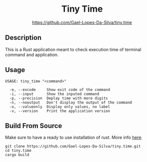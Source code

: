 <div align="center">
	<h1>Tiny Time</h1>
    <a href="https://github.com/Gael-Lopes-Da-Silva/tiny.time">https://github.com/Gael-Lopes-Da-Silva/tiny.time</a>
</div>


Description
------------------------------------------------------------------

This is a Rust application meant to check execution time of terminal command and application.


Usage
------------------------------------------------------------------

~~~
USAGE: tiny_time "<command>"

  -e, --excode     Show exit code of the command
  -i, --input      Show the inputed command
  -p, --precision  Deplay time with more digits
  -n, --nooutput   Don't display the output of the command
  -o, --valueonly  Display only values, no label
  -v, --version    Print the application version
~~~


Build From Source
------------------------------------------------------------------

Make sure to have a ready to use installation of rust. More info [here](https://www.rust-lang.org/tools/install).

~~~
git clone https://github.com/Gael-Lopes-Da-Silva/tiny.time.git
cd tiny.time
cargo build
~~~
